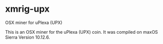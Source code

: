 # xmrig-upx
OSX miner for uPlexa (UPX)

This is an OSX miner for the uPlexa (UPX) coin.
It was compiled on maxOS Sierra Version 10.12.6.
